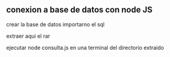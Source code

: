 conexion a base de datos con node JS
----------------------------------------

crear la base de datos importarno el sql

extraer aqui el rar

ejecutar node consulta.js en una terminal del directorio extraido
